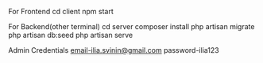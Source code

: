 For Frontend 
cd client
npm start

For Backend(other terminal)
cd server
composer install
php artisan migrate
php artisan db:seed
php artisan serve

Admin Credentials
email-ilia.svinin@gmail.com
password-ilia123